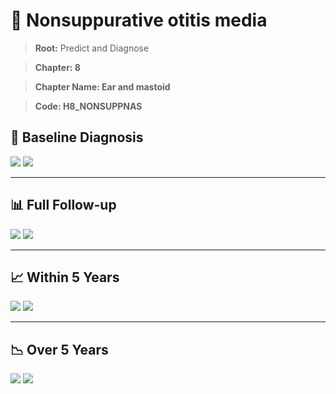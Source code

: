# 🧬 Nonsuppurative otitis media
    
> **Root:** Predict and Diagnose

> **Chapter: 8**

> **Chapter Name: Ear and mastoid**

> **Code: H8_NONSUPPNAS**

## 🧪 Baseline Diagnosis

<img src="/Predict/Figures/Baseline/IMP/H8_NONSUPPNAS.png" />

<CsvTableIMP src="/Predict_Data/Baseline/IMP/IMP_H8_NONSUPPNAS.csv" label="🔍 View full results" />

<img src="/Predict/Figures/Baseline/ROC/H8_NONSUPPNAS.png" />

<CsvTableROC src="/Predict_Data/Baseline/EVA/H8_NONSUPPNAS.csv" label="🔍 View full results" />

---

## 📊 Full Follow-up

<img src="/Predict/Figures/ALL/IMP/H8_NONSUPPNAS.png" />

<CsvTableIMP src="/Predict_Data/ALL/IMP/IMP_H8_NONSUPPNAS.csv" label="🔍 View full results" />

<img src="/Predict/Figures/ALL/ROC/H8_NONSUPPNAS.png" />

<CsvTableROC src="/Predict_Data/ALL/EVA/H8_NONSUPPNAS.csv" label="🔍 View full results" />

---

## 📈 Within 5 Years

<img src="/Predict/Figures/FYears/IMP/H8_NONSUPPNAS.png" />

<CsvTableIMP src="/Predict_Data/FYears/IMP/IMP_H8_NONSUPPNAS.csv" label="🔍 View full results" />

<img src="/Predict/Figures/FYears/ROC/H8_NONSUPPNAS.png" />

<CsvTableROC src="/Predict_Data/FYears/EVA/H8_NONSUPPNAS.csv" label="🔍 View full results" />

---

## 📉 Over 5 Years

<img src="/Predict/Figures/OverFYears/IMP/H8_NONSUPPNAS.png" />

<CsvTableIMP src="/Predict_Data/OverFYears/IMP/IMP_H8_NONSUPPNAS.csv" label="🔍 View full results" />

<img src="/Predict/Figures/OverFYears/ROC/H8_NONSUPPNAS.png" />

<CsvTableROC src="/Predict_Data/OverFYears/EVA/H8_NONSUPPNAS.csv" label="🔍 View full results" />
